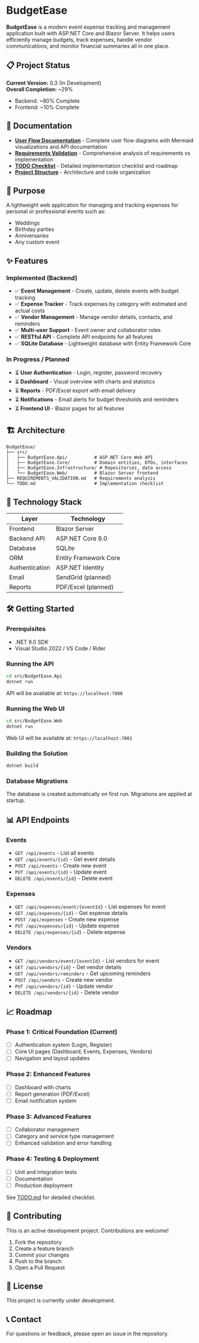 # BudgetEase

**BudgetEase** is a modern event expense tracking and management application built with ASP.NET Core and Blazor Server. It helps users efficiently manage budgets, track expenses, handle vendor communications, and monitor financial summaries all in one place.

## 📋 Project Status

**Current Version:** 0.3 (In Development)  
**Overall Completion:** ~29%
- Backend: ~80% Complete
- Frontend: ~10% Complete

## 📖 Documentation

- **[User Flow Documentation](USER_FLOW.md)** - Complete user flow diagrams with Mermaid visualizations and API documentation
- **[Requirements Validation](REQUIREMENTS_VALIDATION.md)** - Comprehensive analysis of requirements vs implementation
- **[TODO Checklist](TODO.md)** - Detailed implementation checklist and roadmap
- **[Project Structure](PROJECT_STRUCTURE.md)** - Architecture and code organization

## 🎯 Purpose

A lightweight web application for managing and tracking expenses for personal or professional events such as:
- Weddings
- Birthday parties
- Anniversaries
- Any custom event

## ✨ Features

### Implemented (Backend)
- ✅ **Event Management** - Create, update, delete events with budget tracking
- ✅ **Expense Tracker** - Track expenses by category with estimated and actual costs
- ✅ **Vendor Management** - Manage vendor details, contacts, and reminders
- ✅ **Multi-user Support** - Event owner and collaborator roles
- ✅ **RESTful API** - Complete API endpoints for all features
- ✅ **SQLite Database** - Lightweight database with Entity Framework Core

### In Progress / Planned
- ⏳ **User Authentication** - Login, register, password recovery
- ⏳ **Dashboard** - Visual overview with charts and statistics
- ⏳ **Reports** - PDF/Excel export with email delivery
- ⏳ **Notifications** - Email alerts for budget thresholds and reminders
- ⏳ **Frontend UI** - Blazor pages for all features

## 🏗️ Architecture

```
BudgetEase/
├── src/
│   ├── BudgetEase.Api/          # ASP.NET Core Web API
│   ├── BudgetEase.Core/         # Domain entities, DTOs, interfaces
│   ├── BudgetEase.Infrastructure/ # Repositories, data access
│   └── BudgetEase.Web/          # Blazor Server frontend
├── REQUIREMENTS_VALIDATION.md   # Requirements analysis
└── TODO.md                      # Implementation checklist
```

## 🚀 Technology Stack

| Layer | Technology |
|-------|-----------|
| Frontend | Blazor Server |
| Backend API | ASP.NET Core 9.0 |
| Database | SQLite |
| ORM | Entity Framework Core |
| Authentication | ASP.NET Identity |
| Email | SendGrid (planned) |
| Reports | PDF/Excel (planned) |

## 🛠️ Getting Started

### Prerequisites
- .NET 9.0 SDK
- Visual Studio 2022 / VS Code / Rider

### Running the API
```bash
cd src/BudgetEase.Api
dotnet run
```
API will be available at: `https://localhost:7000`

### Running the Web UI
```bash
cd src/BudgetEase.Web
dotnet run
```
Web UI will be available at: `https://localhost:7001`

### Building the Solution
```bash
dotnet build
```

### Database Migrations
The database is created automatically on first run. Migrations are applied at startup.

## 📊 API Endpoints

### Events
- `GET /api/events` - List all events
- `GET /api/events/{id}` - Get event details
- `POST /api/events` - Create new event
- `PUT /api/events/{id}` - Update event
- `DELETE /api/events/{id}` - Delete event

### Expenses
- `GET /api/expenses/event/{eventId}` - List expenses for event
- `GET /api/expenses/{id}` - Get expense details
- `POST /api/expenses` - Create new expense
- `PUT /api/expenses/{id}` - Update expense
- `DELETE /api/expenses/{id}` - Delete expense

### Vendors
- `GET /api/vendors/event/{eventId}` - List vendors for event
- `GET /api/vendors/{id}` - Get vendor details
- `GET /api/vendors/reminders` - Get upcoming reminders
- `POST /api/vendors` - Create new vendor
- `PUT /api/vendors/{id}` - Update vendor
- `DELETE /api/vendors/{id}` - Delete vendor

## 📈 Roadmap

### Phase 1: Critical Foundation (Current)
- [ ] Authentication system (Login, Register)
- [ ] Core UI pages (Dashboard, Events, Expenses, Vendors)
- [ ] Navigation and layout updates

### Phase 2: Enhanced Features
- [ ] Dashboard with charts
- [ ] Report generation (PDF/Excel)
- [ ] Email notification system

### Phase 3: Advanced Features
- [ ] Collaborator management
- [ ] Category and service type management
- [ ] Enhanced validation and error handling

### Phase 4: Testing & Deployment
- [ ] Unit and integration tests
- [ ] Documentation
- [ ] Production deployment

See [TODO.md](TODO.md) for detailed checklist.

## 🤝 Contributing

This is an active development project. Contributions are welcome!

1. Fork the repository
2. Create a feature branch
3. Commit your changes
4. Push to the branch
5. Open a Pull Request

## 📝 License

This project is currently under development.

## 📞 Contact

For questions or feedback, please open an issue in the repository.
